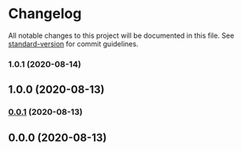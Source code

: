 # Changelog

All notable changes to this project will be documented in this file. See [standard-version](https://github.com/conventional-changelog/standard-version) for commit guidelines.

### 1.0.1 (2020-08-14)

## 1.0.0 (2020-08-13)

### [0.0.1](https://github.com/cinch-labs/update-identity-service/compare/v0.0.0...v0.0.1) (2020-08-13)

## 0.0.0 (2020-08-13)
